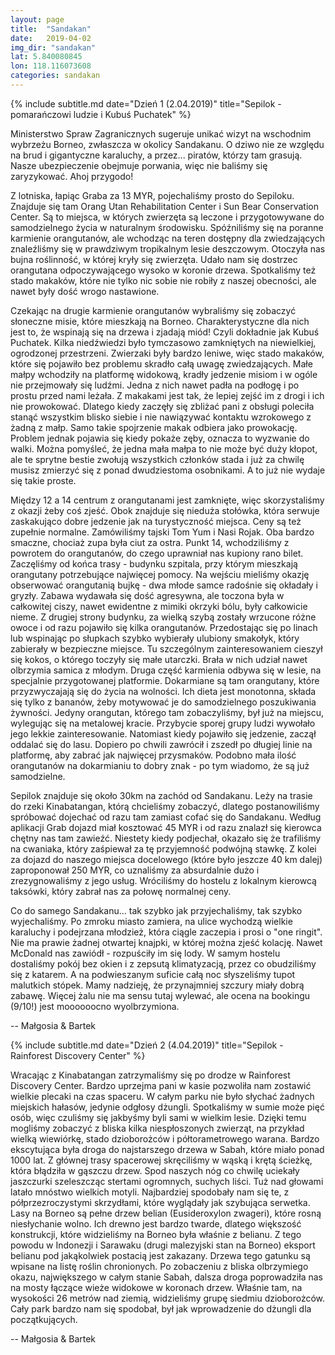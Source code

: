 ```yaml
---
layout: page
title:  "Sandakan"
date:   2019-04-02
img_dir: "sandakan"
lat: 5.840080845
lon: 118.116073608
categories: sandakan
---
```


{% include subtitle.md date="Dzień 1 (2.04.2019)" title="Sepilok - pomarańczowi ludzie i Kubuś Puchatek" %}

Ministerstwo Spraw Zagranicznych sugeruje unikać wizyt na wschodnim wybrzeżu Borneo, zwłaszcza w okolicy Sandakanu.
O dziwo nie ze względu na brud i gigantyczne karaluchy, a przez... piratów, którzy tam grasują.
Nasze ubezpieczenie obejmuje porwania, więc nie baliśmy się zaryzykować. Ahoj przygodo!

Z lotniska, łapiąc Graba za 13 MYR, pojechaliśmy prosto do Sepiloku.
Znajduje się tam Orang Utan Rehabilitation Center i Sun Bear Conservation Center.
Są to miejsca, w których zwierzęta są leczone i przygotowywane do samodzielnego życia w naturalnym środowisku.
Spóźniliśmy się na poranne karmienie orangutanów, ale wchodząc na teren dostępny dla zwiedzających znaleźliśmy się w prawdziwym tropikalnym lesie deszczowym.
Otoczyła nas bujna roślinność, w której kryły się zwierzęta.
Udało nam się dostrzec orangutana odpoczywającego wysoko w koronie drzewa.
Spotkaliśmy też stado makaków, które nie tylko nic sobie nie robiły z naszej obecności, ale nawet były dość wrogo nastawione. 

Czekając na drugie karmienie orangutanów wybraliśmy się zobaczyć słoneczne misie, które mieszkają na Borneo.
Charakterystyczne dla nich jest to, że wspinają się na drzewa i zjadają miód!
Czyli dokładnie jak Kubuś Puchatek. Kilka niedźwiedzi było tymczasowo zamkniętych na niewielkiej, ogrodzonej przestrzeni.
Zwierzaki były bardzo leniwe, więc stado makaków, które się pojawiło bez problemu skradło całą uwagę zwiedzających.
Małe małpy wchodziły na platformę widokową, kradły jedzenie misiom i w ogóle nie przejmowały się ludźmi.
Jedna z nich nawet padła na podłogę i po prostu przed nami leżała.
Z makakami jest tak, że lepiej zejść im z drogi i ich nie prowokować.
Dlatego kiedy zaczęły się zbliżać pani z obsługi poleciła stanąć wszystkim blisko siebie i nie nawiązywać kontaktu wzrokowego z żadną z małp.
Samo takie spojrzenie makak odbiera jako prowokację.
Problem jednak pojawia się kiedy pokaże zęby, oznacza to wyzwanie do walki.
Można pomyśleć, że jedna mała małpa to nie może być duży kłopot, ale te sprytne bestie zwołują wszystkich członków stada i już za chwilę musisz zmierzyć się z ponad dwudziestoma osobnikami.
A to już nie wydaje się takie proste.

Między 12 a 14 centrum z orangutanami jest zamknięte, więc skorzystaliśmy z okazji żeby coś zjeść.
Obok znajduje się nieduża stołówka, która serwuje zaskakująco dobre jedzenie jak na turystyczność miejsca.
Ceny są też zupełnie normalne.
Zamówiliśmy tajski Tom Yum i Nasi Rojak.
Oba bardzo smaczne, chociaż zupa była ciut za ostra.
Punkt 14, wchodziliśmy z powrotem do orangutanów, do czego uprawniał nas kupiony rano bilet.
Zaczęliśmy od końca trasy - budynku szpitala, przy którym mieszkają orangutany potrzebujące najwięcej pomocy.
Na wejściu mieliśmy okazję obserwować orangutanią bujkę - dwa młode samce radośnie się okładały i gryzły.
Zabawa wydawała się dość agresywna, ale toczona była w całkowitej ciszy, nawet ewidentne z mimiki okrzyki bólu, były całkowicie nieme.
Z drugiej strony budynku, za wielką szybą zostały wrzucone różne owoce i od razu pojawiło się kilka orangutanów.
Przedostając się po linach lub wspinając po słupkach szybko wybierały ulubiony smakołyk, który zabierały w bezpieczne miejsce.
Tu szczególnym zainteresowaniem cieszył się kokos, o którego toczyły się małe utarczki.
Brała w nich udział nawet olbrzymia samica z młodym.
Druga część karmienia odbywa się w lesie, na specjalnie przygotowanej platformie.
Dokarmiane są tam orangutany, które przyzwyczajają się do życia na wolności.
Ich dieta jest monotonna, składa się tylko z bananów, żeby motywować je do samodzielnego poszukiwania żywności.
Jedyny orangutan, którego tam zobaczyliśmy, był już na miejscu, wylegując się na metalowej kracie.
Przybycie sporej grupy ludzi wywołało jego lekkie zainteresowanie.
Natomiast kiedy pojawiło się jedzenie, zaczął oddalać się do lasu.
Dopiero po chwili zawrócił i zszedł po długiej linie na platformę, aby zabrać jak najwięcej przysmaków.
Podobno mała ilość orangutanów na dokarmianiu to dobry znak - po tym wiadomo, że są już samodzielne.

Sepilok znajduje się około 30km na zachód od Sandakanu.
Leży na trasie do rzeki Kinabatangan, którą chcieliśmy zobaczyć, dlatego postanowiliśmy spróbować dojechać od razu tam zamiast cofać się do Sandakanu.
Według aplikacji Grab dojazd miał kosztować 45 MYR i od razu znalazł się kierowca chętny nas tam zawieźć.
Niestety kiedy podjechał, okazało się że trafiliśmy na cwaniaka, który zaśpiewał za tę przyjemność podwójną stawkę.
Z kolei za dojazd do naszego miejsca docelowego (które było jeszcze 40 km dalej) zaproponował 250 MYR, co uznaliśmy za absurdalnie dużo i zrezygnowaliśmy z jego usług.
Wróciliśmy do hostelu z lokalnym kierowcą taksówki, który zabrał nas za połowę normalnej ceny.

Co do samego Sandakanu... tak szybko jak przyjechaliśmy, tak szybko wyjechaliśmy.
Po zmroku miasto zamiera, na ulice wychodzą wielkie karaluchy i podejrzana młodzież, która ciągle zaczepia i prosi o "one ringit". Nie ma prawie żadnej otwartej knajpki, w której można zjeść kolację.
Nawet McDonald nas zawiódł - rozpuściły im się lody.
W samym hostelu dostaliśmy pokój bez okien i z zepsutą klimatyzacją, przez co obudziliśmy się z katarem.
A na podwieszanym suficie całą noc słyszeliśmy tupot malutkich stópek.
Mamy nadzieję, że przynajmniej szczury miały dobrą zabawę.
Więcej żalu nie ma sensu tutaj wylewać, ale ocena na bookingu (9/10!) jest moooooocno wyolbrzymiona.

-- Małgosia & Bartek

{% include subtitle.md date="Dzień 2 (4.04.2019)" title="Sepilok - Rainforest Discovery Center" %}

Wracając z Kinabatangan zatrzymaliśmy się po drodze w Rainforest Discovery Center.
Bardzo uprzejma pani w kasie pozwoliła nam zostawić wielkie plecaki na czas spaceru.
W całym parku nie było słychać żadnych miejskich hałasów, jedynie odgłosy dżungli.
Spotkaliśmy w sumie może pięć osób, więc czuliśmy się jakbyśmy byli sami w wielkim lesie.
Dzięki temu mogliśmy zobaczyć z bliska kilka niespłoszonych zwierząt, na przykład wielką wiewiórkę, stado dzioborożców i półtorametrowego warana.
Bardzo ekscytująca była droga do najstarszego drzewa w Sabah, które miało ponad 1000 lat.
Z głównej trasy spacerowej skręciliśmy w wąską i krętą ścieżkę, która błądziła w gąszczu drzew.
Spod naszych nóg co chwilę uciekały jaszczurki szeleszcząc stertami ogromnych, suchych liści.
Tuż nad głowami latało mnóstwo wielkich motyli.
Najbardziej spodobały nam się te, z półprzezroczystymi skrzydłami, które wyglądały jak szybująca serwetka.
Lasy na Borneo są pełne drzew belian (Eusideroxylon zwageri), które rosną niesłychanie wolno. Ich drewno jest bardzo twarde, dlatego większość konstrukcji, które widzieliśmy na Borneo była właśnie z belianu. Z tego powodu w Indonezji i Sarawaku (drugi malezyjski stan na Borneo) eksport belianu pod jakąkolwiek postacią jest zakazany. Drzewa tego gatunku są wpisane na listę roślin chronionych.
Po zobaczeniu z bliska olbrzymiego okazu, największego w całym stanie Sabah, dalsza droga poprowadziła nas na mosty łączące wieże widokowe w koronach drzew.
Właśnie tam, na wysokości 26 metrów nad ziemią, widzieliśmy grupę siedmiu dzioborożców.
Cały park bardzo nam się spodobał, był jak wprowadzenie do dżungli dla początkujących.


-- Małgosia & Bartek




